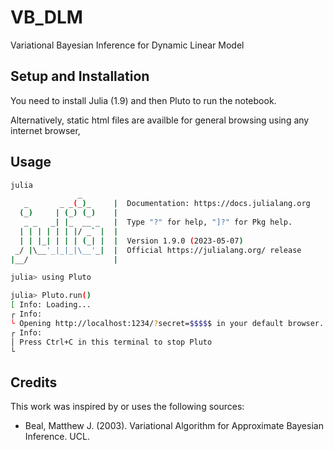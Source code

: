 # VB_DLM
Variational Bayesian Inference for Dynamic Linear Model

## Setup and Installation
You need to install Julia (1.9) and then Pluto to run the notebook.

Alternatively, static html files are availble for general browsing using any internet browser,
## Usage

```bash
julia
               _
   _       _ _(_)_     |  Documentation: https://docs.julialang.org
  (_)     | (_) (_)    |
   _ _   _| |_  __ _   |  Type "?" for help, "]?" for Pkg help.
  | | | | | | |/ _` |  |
  | | |_| | | | (_| |  |  Version 1.9.0 (2023-05-07)
 _/ |\__'_|_|_|\__'_|  |  Official https://julialang.org/ release
|__/                   |

julia> using Pluto

julia> Pluto.run()
[ Info: Loading...
┌ Info: 
└ Opening http://localhost:1234/?secret=$$$$$ in your default browser... ~ have fun!
┌ Info: 
│ Press Ctrl+C in this terminal to stop Pluto
└ 

```

## Credits
This work was inspired by or uses the following sources:

- Beal, Matthew J. (2003). Variational Algorithm for Approximate Bayesian Inference. UCL.
